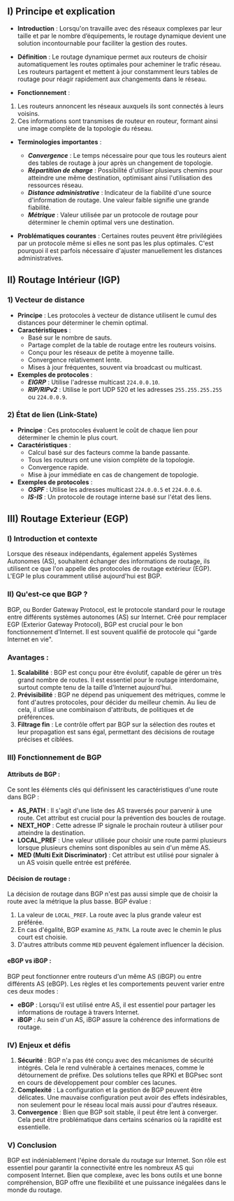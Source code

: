 ## I) Principe et explication

- **Introduction** : Lorsqu'on travaille avec des réseaux complexes par leur taille et par le nombre d’équipements, le routage dynamique devient une solution incontournable pour faciliter la gestion des routes.
    
- **Définition** : Le routage dynamique permet aux routeurs de choisir automatiquement les routes optimales pour acheminer le trafic réseau. Les routeurs partagent et mettent à jour constamment leurs tables de routage pour réagir rapidement aux changements dans le réseau.
    
- **Fonctionnement** :
1. Les routeurs annoncent les réseaux auxquels ils sont connectés à leurs voisins.
2. Ces informations sont transmises de routeur en routeur, formant ainsi une image complète de la topologie du réseau.

- **Terminologies importantes** :
    - _**Convergence**_ : Le temps nécessaire pour que tous les routeurs aient des tables de routage à jour après un changement de topologie.
    - _**Répartition de charge**_ : Possibilité d'utiliser plusieurs chemins pour atteindre une même destination, optimisant ainsi l'utilisation des ressources réseau.
    - _**Distance administrative**_ : Indicateur de la fiabilité d'une source d'information de routage. Une valeur faible signifie une grande fiabilité.
    - _**Métrique**_ : Valeur utilisée par un protocole de routage pour déterminer le chemin optimal vers une destination.

- **Problématiques courantes** : Certaines routes peuvent être privilégiées par un protocole même si elles ne sont pas les plus optimales. C'est pourquoi il est parfois nécessaire d'ajuster manuellement les distances administratives.

## II) Routage Intérieur (IGP)

### 1) Vecteur de distance

- **Principe** : Les protocoles à vecteur de distance utilisent le cumul des distances pour déterminer le chemin optimal.
- **Caractéristiques** :
    - Basé sur le nombre de sauts.
    - Partage complet de la table de routage entre les routeurs voisins.
    - Conçu pour les réseaux de petite à moyenne taille.
    - Convergence relativement lente.
    - Mises à jour fréquentes, souvent via broadcast ou multicast.
- **Exemples de protocoles** :
    - _**EIGRP**_ : Utilise l'adresse multicast `224.0.0.10`.
    - _**RIP/RIPv2**_ : Utilise le port UDP 520 et les adresses `255.255.255.255` ou `224.0.0.9`.

### 2) État de lien (Link-State)

- **Principe** : Ces protocoles évaluent le coût de chaque lien pour déterminer le chemin le plus court.
- **Caractéristiques** :
    - Calcul basé sur des facteurs comme la bande passante.
    - Tous les routeurs ont une vision complète de la topologie.
    - Convergence rapide.
    - Mise à jour immédiate en cas de changement de topologie.
- **Exemples de protocoles** :
    - _**OSPF**_ : Utilise les adresses multicast `224.0.0.5` et `224.0.0.6`.
    - _**IS-IS**_ : Un protocole de routage interne basé sur l'état des liens.

## III) Routage Exterieur (EGP)

### I) Introduction et contexte

Lorsque des réseaux indépendants, également appelés Systèmes Autonomes (AS), souhaitent échanger des informations de routage, ils utilisent ce que l'on appelle des protocoles de routage extérieur (EGP). L'EGP le plus couramment utilisé aujourd'hui est BGP.

### II) Qu'est-ce que BGP ?

BGP, ou Border Gateway Protocol, est le protocole standard pour le routage entre différents systèmes autonomes (AS) sur Internet. Créé pour remplacer EGP (Exterior Gateway Protocol), BGP est crucial pour le bon fonctionnement d'Internet. Il est souvent qualifié de protocole qui "garde Internet en vie".

### Avantages :

1. **Scalabilité** : BGP est conçu pour être évolutif, capable de gérer un très grand nombre de routes. Il est essentiel pour le routage interdomaine, surtout compte tenu de la taille d'Internet aujourd'hui.
2. **Prévisibilité** : BGP ne dépend pas uniquement des métriques, comme le font d'autres protocoles, pour décider du meilleur chemin. Au lieu de cela, il utilise une combinaison d'attributs, de politiques et de préférences.
3. **Filtrage fin** : Le contrôle offert par BGP sur la sélection des routes et leur propagation est sans égal, permettant des décisions de routage précises et ciblées.

### III) Fonctionnement de BGP

#### Attributs de BGP :

Ce sont les éléments clés qui définissent les caractéristiques d'une route dans BGP :

- **AS_PATH** : Il s'agit d'une liste des AS traversés pour parvenir à une route. Cet attribut est crucial pour la prévention des boucles de routage.
- **NEXT_HOP** : Cette adresse IP signale le prochain routeur à utiliser pour atteindre la destination.
- **LOCAL_PREF** : Une valeur utilisée pour choisir une route parmi plusieurs lorsque plusieurs chemins sont disponibles au sein d'un même AS.
- **MED (Multi Exit Discriminator)** : Cet attribut est utilisé pour signaler à un AS voisin quelle entrée est préférée.

#### Décision de routage :

La décision de routage dans BGP n'est pas aussi simple que de choisir la route avec la métrique la plus basse. BGP évalue :

1. La valeur de `LOCAL_PREF`. La route avec la plus grande valeur est préférée.
2. En cas d'égalité, BGP examine `AS_PATH`. La route avec le chemin le plus court est choisie.
3. D'autres attributs comme `MED` peuvent également influencer la décision.

#### eBGP vs iBGP :

BGP peut fonctionner entre routeurs d'un même AS (iBGP) ou entre différents AS (eBGP). Les règles et les comportements peuvent varier entre ces deux modes :

- **eBGP** : Lorsqu'il est utilisé entre AS, il est essentiel pour partager les informations de routage à travers Internet.
- **iBGP** : Au sein d'un AS, iBGP assure la cohérence des informations de routage.

### IV) Enjeux et défis

1. **Sécurité** : BGP n'a pas été conçu avec des mécanismes de sécurité intégrés. Cela le rend vulnérable à certaines menaces, comme le détournement de préfixe. Des solutions telles que RPKI et BGPsec sont en cours de développement pour combler ces lacunes.
2. **Complexité** : La configuration et la gestion de BGP peuvent être délicates. Une mauvaise configuration peut avoir des effets indésirables, non seulement pour le réseau local mais aussi pour d'autres réseaux.
3. **Convergence** : Bien que BGP soit stable, il peut être lent à converger. Cela peut être problématique dans certains scénarios où la rapidité est essentielle.

### V) Conclusion

BGP est indéniablement l'épine dorsale du routage sur Internet. Son rôle est essentiel pour garantir la connectivité entre les nombreux AS qui composent Internet. Bien que complexe, avec les bons outils et une bonne compréhension, BGP offre une flexibilité et une puissance inégalées dans le monde du routage.